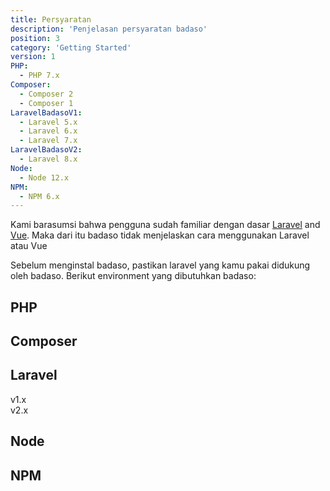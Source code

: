 ```yaml
---
title: Persyaratan
description: 'Penjelasan persyaratan badaso'
position: 3
category: 'Getting Started'
version: 1
PHP:
  - PHP 7.x
Composer:
  - Composer 2
  - Composer 1
LaravelBadasoV1:
  - Laravel 5.x
  - Laravel 6.x
  - Laravel 7.x
LaravelBadasoV2:
  - Laravel 8.x
Node:
  - Node 12.x
NPM:
  - NPM 6.x
---
```


<alert>
Kami barasumsi bahwa pengguna sudah familiar dengan dasar <a target="_blank" href="https://laravel.com/docs/5.8">Laravel</a> and <a target="_blank" href="https://vuejs.org/v2/guide/">Vue</a>. Maka dari itu badaso tidak menjelaskan cara menggunakan Laravel atau Vue
</alert>

Sebelum menginstal badaso, pastikan laravel yang kamu pakai didukung oleh badaso. Berikut environment yang dibutuhkan badaso:

## PHP

<list :items="PHP"></list>

## Composer

<list :items="Composer"></list>

## Laravel

<badge>v1.x</badge>
<list :items="LaravelBadasoV1"></list>
<br/>
<badge>v2.x</badge>
<list :items="LaravelBadasoV2"></list>

## Node

<list :items="Node"></list>

## NPM

<list :items="NPM"></list>